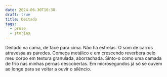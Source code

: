 ```yaml
---
date: 2024-06-30T10:38
draft: true
title: Deitado
tags:
  - prose
  - stories
---
```

Deitado na cama, de face para cima. Não há estrelas. O som de carros atravessa as paredes. Começa metálico e em crescendo reverbera pelo meu corpo em textura granulada, aborrachada. Sinto-o como uma camada de frio nas minhas pernas descobertas. Em microsegundos já só se ouvem ao longe para se voltar a ouvir o silêncio.